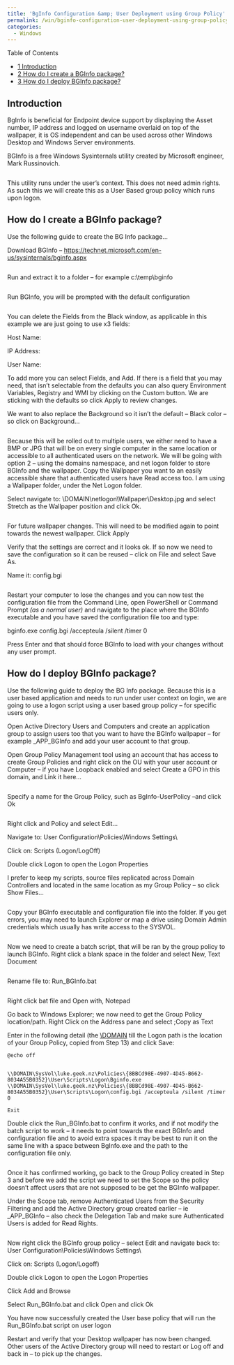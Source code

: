 ```yaml
---
title: 'BgInfo Configuration &amp; User Deployment using Group Policy'
permalink: /win/bginfo-configuration-user-deployment-using-group-policy/
categories:
  - Windows
---
```

<div id="toc_container" class="no_bullets">
  <p class="toc_title">
    Table of Contents
  </p>
  
  <ul class="toc_list">
    <li>
      <a href="#Introduction"><span class="toc_number toc_depth_1">1</span> Introduction</a>
    </li>
    <li>
      <a href="#How_do_I_create_a_BGInfo_package"><span class="toc_number toc_depth_1">2</span> How do I create a BGInfo package?</a>
    </li>
    <li>
      <a href="#How_do_I_deploy_BGInfo_package"><span class="toc_number toc_depth_1">3</span> How do I deploy BGInfo package?</a>
    </li>
  </ul>
</div>

## <span id="Introduction">Introduction</span>

BgInfo is beneficial for Endpoint device support by displaying the Asset number, IP address and logged on username overlaid on top of the wallpaper, it is OS independent and can be used across other Windows Desktop and Windows Server environments.

BGInfo is a free Windows Sysinternals utility created by Microsoft engineer, Mark Russinovich.

<img src="https://i2.wp.com/luke.geek.nz/wp-content/uploads/2016/12/121216_0805_BgInfoConfi1.jpg?w=1500" alt="" data-recalc-dims="1" />

This utility runs under the user&#8217;s context. This does not need admin rights. As such this we will create this as a User Based group policy which runs upon logon.

## <span id="How_do_I_create_a_BGInfo_package">How do I create a BGInfo package?</span>

Use the following guide to create the BG Info package&#8230;


Download BGInfo &#8211; <a href="https://technet.microsoft.com/en-us/sysinternals/bginfo.aspx" target="_blank">https://technet.microsoft.com/en-us/sysinternals/bginfo.aspx</a>


<img src="https://i1.wp.com/luke.geek.nz/wp-content/uploads/2016/12/121216_0805_BgInfoConfi2.png?w=1500" alt="" data-recalc-dims="1" />

Run and extract it to a folder – for example c:\temp\bginfo


<img src="https://i0.wp.com/luke.geek.nz/wp-content/uploads/2016/12/121216_0805_BgInfoConfi3.png?w=1500" alt="" data-recalc-dims="1" />


Run BGInfo, you will be prompted with the default configuration


<img src="https://i2.wp.com/luke.geek.nz/wp-content/uploads/2016/12/121216_0805_BgInfoConfi4.png?w=1500" alt="" data-recalc-dims="1" />


You can delete the Fields from the Black window, as applicable in this example we are just going to use x3 fields:


Host Name:    <Host Name>

IP Address:    <IP Address>

User Name:    <User Name>


To add more you can select Fields, and Add. If there is a field that you may need, that isn&#8217;t selectable from the defaults you can also query Environment Variables, Registry and WMI by clicking on the Custom button. We are sticking with the defaults so click Apply to review changes.


We want to also replace the Background so it isn&#8217;t the default – Black color – so click on Background…


<img src="https://i0.wp.com/luke.geek.nz/wp-content/uploads/2016/12/121216_0805_BgInfoConfi5.png?w=1500" alt="" data-recalc-dims="1" />


Because this will be rolled out to multiple users, we either need to have a BMP or JPG that will be on every single computer in the same location or accessible to all authenticated users on the network. We will be going with option 2 – using the domains namespace, and net logon folder to store BGInfo and the wallpaper. Copy the Wallpaper you want to an easily accessible share that authenticated users have Read access too. I am using a Wallpaper folder, under the Net Logon folder.



Select navigate to: \\DOMAIN\netlogon\Wallpaper\Desktop.jpg and select Stretch as the Wallpaper position and click Ok.


<img src="https://i1.wp.com/luke.geek.nz/wp-content/uploads/2016/12/121216_0805_BgInfoConfi6.png?w=1500" alt="" data-recalc-dims="1" />


For future wallpaper changes. This will need to be modified again to point towards the newest wallpaper. Click Apply

 Verify that the settings are correct and it looks ok. If so now we need to save the configuration so it can be reused – click on File and select Save As.

Name it: config.bgi

<img src="https://i2.wp.com/luke.geek.nz/wp-content/uploads/2016/12/121216_0805_BgInfoConfi7.png?w=1500" alt="" data-recalc-dims="1" />


Restart your computer to lose the changes and you can now test the configuration file from the Command Line, open PowerShell or Command Prompt <em>(as a normal user)</em> and navigate to the place where the BGInfo executable and you have saved the configuration file too and type:

bginfo.exe config.bgi /accepteula /silent /timer 0

Press Enter and that should force BGInfo to load with your changes without any user prompt.


## <span id="How_do_I_deploy_BGInfo_package">How do I deploy BGInfo package?</span>

Use the following guide to deploy the BG Info package. Because this is a user based application and needs to run under user context on login, we are going to use a logon script using a user based group policy – for specific users only.


Open Active Directory Users and Computers and create an application group to assign users too that you want to have the BGInfo wallpaper – for example _APP_BGInfo and add your user account to that group.

Open Group Policy Management tool using an account that has access to create Group Policies and right click on the OU with your user account or Computer – if you have Loopback enabled and select Create a GPO in this domain, and Link it here…

<img src="https://i0.wp.com/luke.geek.nz/wp-content/uploads/2016/12/121216_0805_BgInfoConfi8.png?w=1500" alt="" data-recalc-dims="1" />

Specify a name for the Group Policy, such as BgInfo-UserPolicy –and click Ok

<img src="https://i0.wp.com/luke.geek.nz/wp-content/uploads/2016/12/121216_0805_BgInfoConfi9.png?w=1500" alt="" data-recalc-dims="1" />

Right click and Policy and select Edit…

Navigate to: User Configuration\Policies\Windows Settings\

Click on: Scripts (Logon/LogOff)
 
Double click Logon to open the Logon Properties

 I prefer to keep my scripts, source files replicated across Domain Controllers and located in the same location as my Group Policy – so click Show Files…

<img src="https://i2.wp.com/luke.geek.nz/wp-content/uploads/2016/12/121216_0805_BgInfoConfi10.png?w=1500" alt="" data-recalc-dims="1" />

Copy your BGInfo executable and configuration file into the folder. If you get errors, you may need to launch Explorer or map a drive using Domain Admin credentials which usually has write access to the SYSVOL.

<img src="https://i2.wp.com/luke.geek.nz/wp-content/uploads/2016/12/121216_0805_BgInfoConfi11.png?w=1500" alt="" data-recalc-dims="1" />

Now we need to create a batch script, that will be ran by the group policy to launch BGInfo. Right click a blank space in the folder and select New, Text Document
 
<img src="https://i1.wp.com/luke.geek.nz/wp-content/uploads/2016/12/121216_0805_BgInfoConfi12.png?w=1500" alt="" data-recalc-dims="1" />

Rename file to: Run_BGInfo.bat

<img src="https://i0.wp.com/luke.geek.nz/wp-content/uploads/2016/12/121216_0805_BgInfoConfi13.png?w=1500" alt="" data-recalc-dims="1" />

Right click bat file and Open with, Notepad
  
Go back to Windows Explorer; we now need to get the Group Policy location/path. Right Click on the Address pane and select ;Copy as Text

Enter in the following detail (the <a href="///\\DOMAIN">\\DOMAIN</a> till the Logon path is the location of your Group Policy, copied from Step 13) and click Save:

    @echo off


    \\DOMAIN\SysVol\luke.geek.nz\Policies\{8BBCd98E-4907-4D45-B662-8034A55B0352}\User\Scripts\Logon\Bginfo.exe \\DOMAIN\SysVol\luke.geek.nz\Policies\{8BBCd98E-4907-4D45-B662-8034A55B0352}\User\Scripts\Logon\config.bgi /accepteula /silent /timer 0

    Exit

Double click the Run_BGInfo.bat to confirm it works, and if not modify the batch script to work – it needs to point towards the exact BGInfo and configuration file and to avoid extra spaces it may be best to run it on the same line with a space between BgInfo.exe and the path to the configuration file only.

<img src="https://i1.wp.com/luke.geek.nz/wp-content/uploads/2016/12/121216_0805_BgInfoConfi14.png?w=1500" alt="" data-recalc-dims="1" />

Once it has confirmed working, go back to the Group Policy created in Step 3 and before we add the script we need to set the Scope so the policy doesn&#8217;t affect users that are not supposed to be get the BGInfo wallpaper.
 
 Under the Scope tab, remove Authenticated Users from the Security Filtering and add the Active Directory group created earlier – ie _APP_BGInfo – also check the Delegation Tab and make sure Authenticated Users is added for Read Rights.

<img src="https://i1.wp.com/luke.geek.nz/wp-content/uploads/2016/12/121216_0805_BgInfoConfi15.png?w=1500" alt="" data-recalc-dims="1" />

Now right click the BGInfo group policy – select Edit and navigate back to: User Configuration\Policies\Windows Settings\
 
Click on: Scripts (Logon/Logoff)
 
Double click Logon to open the Logon Properties

Click Add and Browse
 
Select Run_BGInfo.bat and click Open and click Ok
 
You have now successfully created the User base policy that will run the Run_BGInfo.bat script on user logon
 
Restart and verify that your Desktop wallpaper has now been changed. Other users of the Active Directory group will need to restart or Log off and back in &#8211; to pick up the changes.
   
<img src="https://i2.wp.com/luke.geek.nz/wp-content/uploads/2016/12/121216_0805_BgInfoConfi16.png?w=1500" alt="" data-recalc-dims="1" />

